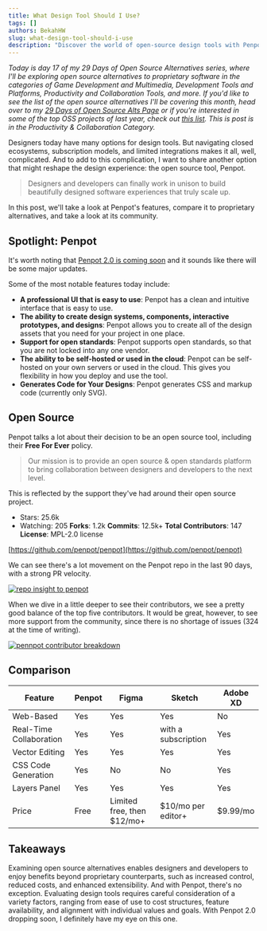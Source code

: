 ```yaml
---
title: What Design Tool Should I Use?
tags: []
authors: BekahHW
slug: what-design-tool-should-i-use
description: "Discover the world of open-source design tools with Penpot, featuring web-based collaboration, real-time co-authoring, and support for open standards. Compare Penpot with Figma, Sketch, and Adobe XD, review its community engagement, and gain expert insights on prioritizing openness and standardization. "
---
```


*Today is day 17 of my 29 Days of Open Source Alternatives series, where I'll be exploring open source alternatives to proprietary software in the categories of Game Development and Multimedia, Development Tools and Platforms, Productivity and Collaboration Tools, and more. If you'd like to see the list of the open source alternatives I'll be covering this month, head over to my [29 Days of Open Source Alts Page](https://oss.fyi/oss-alts) or if you're interested in some of the top OSS projects of last year, check out [this list](https://app.dub.co/open-sauced). This is post is in the Productivity & Collaboration Category.* 

Designers today have many options for design tools. But navigating closed ecosystems, subscription models, and limited integrations makes it all, well, complicated. And to add to this complication, I want to share another option that might reshape the design experience: the open source tool, Penpot.

<!-- truncate -->


> Designers and developers can finally work in unison to build beautifully designed software experiences that truly scale up.

In this post, we'll take a look at Penpot's features, compare it to proprietary alternatives, and take a look at its community. 

## Spotlight: Penpot

It's worth noting that [Penpot 2.0 is coming soon](https://www.youtube.com/watch?v=r-USvt_p46g) and it sounds like there will be some major updates.

Some of the most notable features today include:

- **A professional UI that is easy to use**: Penpot has a clean and intuitive interface that is easy to use.
- **The ability to create design systems, components, interactive prototypes, and designs**: Penpot allows you to create all of the design assets that you need for your project in one place.
- **Support for open standards**: Penpot supports open standards, so that you are not locked into any one vendor.
- **The ability to be self-hosted or used in the cloud**: Penpot can be self-hosted on your own servers or used in the cloud. This gives you flexibility in how you deploy and use the tool.
- **Generates Code for Your Designs**: Penpot generates CSS and markup code (currently only SVG).

## Open Source

Penpot talks a lot about their decision to be an open source tool, including their **Free For Ever** policy. 

> Our mission is to provide an open source & open standards platform to bring collaboration between designers and developers to the next level.

This is reflected by the support they've had around their open source project.

- Stars: 25.6k 
- Watching: 205 
**Forks**: 1.2k
**Commits**: 12.5k+
**Total Contributors**: 147
**License**: MPL-2.0 license

[https://github.com/penpot/penpot](https://github.com/penpot/penpot)

We can see there's a lot movement on the Penpot repo in the last 90 days, with a strong PR velocity. 

[![repo insight to penpot](https://dev-to-uploads.s3.amazonaws.com/uploads/articles/yvv52ovf3r0b8sx7vd57.png)](https://app.opensauced.pizza/pages/BekahHW/1206/dashboard?range=7)

When we dive in a little deeper to see their contributors, we see a pretty good balance of the top five contributors. It would be great, however, to see more support from the community, since there is no shortage of issues (324 at the time of writing). 

[![pennpot contributor breakdown](https://dev-to-uploads.s3.amazonaws.com/uploads/articles/1152013wsrxqignb89pa.png)](https://app.opensauced.pizza/lists/701ad28d-a95b-4cd6-9ec8-3e87cde0b304/overview)



## Comparison

| Feature                | Penpot               | Figma                | Sketch               | Adobe XD             |
|------------------------|----------------------|----------------------|----------------------|----------------------|
| Web-Based              | Yes                  | Yes                  | Yes                  | No                   |
| Real-Time Collaboration| Yes                  | Yes                  | with a subscription        | Yes                  |
| Vector Editing         | Yes                  | Yes                  | Yes                  | Yes                  |
| CSS Code Generation    | Yes                  | No                   | No                   | Yes                   |
| Layers Panel           | Yes                  | Yes                  | Yes                  | Yes                  |
| Price                  | Free                 | Limited free, then $12/mo+             | $10/mo per editor+           | $9.99/mo    |

## Takeaways

Examining open source alternatives enables designers and developers to enjoy benefits beyond proprietary counterparts, such as increased control, reduced costs, and enhanced extensibility. And with Penpot, there's no exception. Evaluating design tools requires careful consideration of a variety factors, ranging from ease of use to cost structures, feature availability, and alignment with individual values and goals. With Penpot 2.0 dropping soon, I definitely have my eye on this one.